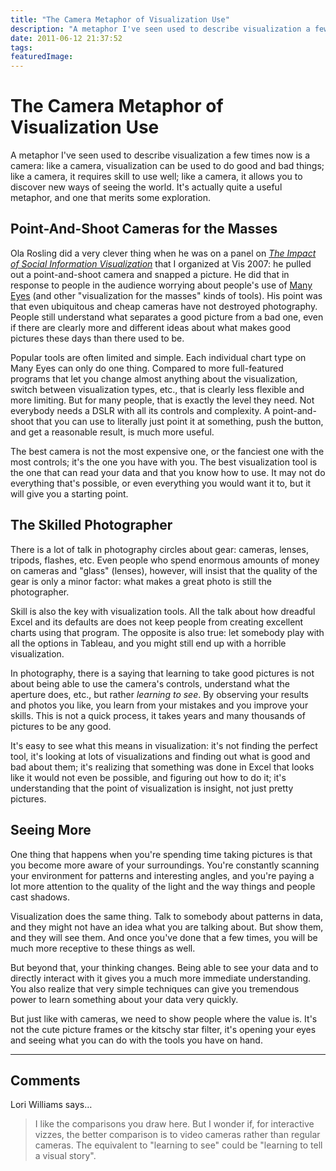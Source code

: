 ```yaml
---
title: "The Camera Metaphor of Visualization Use"
description: "A metaphor I've seen used to describe visualization a few times now is a camera: like a camera, visualization can be used to do good and bad things; like a camera, it requires skill to use well; like a camera, it allows you to discover new ways of seeing the world. It's actually quite a useful metaphor, and one that merits some exploration."
date: 2011-06-12 21:37:52
tags: 
featuredImage: 
---
```


# The Camera Metaphor of Visualization Use

A metaphor I've seen used to describe visualization a few times now is a camera: like a camera, visualization can be used to do good and bad things; like a camera, it requires skill to use well; like a camera, it allows you to discover new ways of seeing the world. It's actually quite a useful metaphor, and one that merits some exploration.

## Point-And-Shoot Cameras for the Masses

Ola Rosling did a very clever thing when he was on a panel on <em><a href="/blog/panel-social-data-visualization.html">The Impact of Social Information Visualization</a></em> that I organized at Vis 2007: he pulled out a point-and-shoot camera and snapped a picture. He did that in response to people in the audience worrying about people's use of <a href="http://many-eyes.com/">Many Eyes</a> (and other "visualization for the masses" kinds of tools). His point was that even ubiquitous and cheap cameras have not destroyed photography. People still understand what separates a good picture from a bad one, even if there are clearly more and different ideas about what makes good pictures these days than there used to be.

Popular tools are often limited and simple. Each individual chart type on Many Eyes can only do one thing. Compared to more full-featured programs that let you change almost anything about the visualization, switch between visualization types, etc., that is clearly less flexible and more limiting. But for many people, that is exactly the level they need. Not everybody needs a DSLR with all its controls and complexity. A point-and-shoot that you can use to literally just point it at something, push the button, and get a reasonable result, is much more useful.

The best camera is not the most expensive one, or the fanciest one with the most controls; it's the one you have with you. The best visualization tool is the one that can read your data and that you know how to use. It may not do everything that's possible, or even everything you would want it to, but it will give you a starting point.

## The Skilled Photographer

There is a lot of talk in photography circles about gear: cameras, lenses, tripods, flashes, etc. Even people who spend enormous amounts of money on cameras and "glass" (lenses), however, will insist that the quality of the gear is only a minor factor: what makes a great photo is still the photographer.

Skill is also the key with visualization tools. All the talk about how dreadful Excel and its defaults are does not keep people from creating excellent charts using that program. The opposite is also true: let somebody play with all the options in Tableau, and you might still end up with a horrible visualization.

In photography, there is a saying that learning to take good pictures is not about being able to use the camera's controls, understand what the aperture does, etc., but rather <em>learning to see</em>. By observing your results and photos you like, you learn from your mistakes and you improve your skills. This is not a quick process, it takes years and many thousands of pictures to be any good.

It's easy to see what this means in visualization: it's not finding the perfect tool, it's looking at lots of visualizations and finding out what is good and bad about them; it's realizing that something was done in Excel that looks like it would not even be possible, and figuring out how to do it; it's understanding that the point of visualization is insight, not just pretty pictures.

## Seeing More

One thing that happens when you're spending time taking pictures is that you become more aware of your surroundings. You're constantly scanning your environment for patterns and interesting angles, and you're paying a lot more attention to the quality of the light and the way things and people cast shadows.

Visualization does the same thing. Talk to somebody about patterns in data, and they might not have an idea what you are talking about. But show them, and they will see them. And once you've done that a few times, you will be much more receptive to these things as well.

But beyond that, your thinking changes. Being able to see your data and to directly interact with it gives you a much more immediate understanding. You also realize that very simple techniques can give you tremendous power to learn something about your data very quickly.

But just like with cameras, we need to show people where the value is. It's not the cute picture frames or the kitschy star filter, it's opening your eyes and seeing what you can do with the tools you have on hand.


<PostedBy />


<aside class="comments">

---
## Comments

Lori Williams says…
>	I like the comparisons you draw here.  But I wonder if, for interactive vizzes, the better comparison is to video cameras rather than regular cameras.  The equivalent to "learning to see" could be "learning to tell a visual story". 

</aside>

